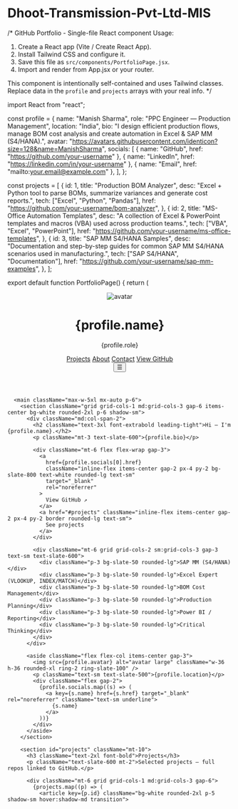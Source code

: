 # Dhoot-Transmission-Pvt-Ltd-MIS
/*
  GitHub Portfolio - Single-file React component
  Usage:
  1. Create a React app (Vite / Create React App).
  2. Install Tailwind CSS and configure it.
  3. Save this file as `src/components/PortfolioPage.jsx`.
  4. Import and render <PortfolioPage /> from App.jsx or your router.

  This component is intentionally self-contained and uses Tailwind classes.
  Replace data in the `profile` and `projects` arrays with your real info.
*/

import React from "react";

const profile = {
  name: "Manish Sharma",
  role: "PPC Engineer — Production Management",
  location: "India",
  bio: "I design efficient production flows, manage BOM cost analysis and create automation in Excel & SAP MM (S4/HANA).",
  avatar: "https://avatars.githubusercontent.com/identicon?size=128&name=ManishSharma",
  socials: [
    { name: "GitHub", href: "https://github.com/your-username" },
    { name: "LinkedIn", href: "https://linkedin.com/in/your-username" },
    { name: "Email", href: "mailto:your.email@example.com" },
  ],
};

const projects = [
  {
    id: 1,
    title: "Production BOM Analyzer",
    desc: "Excel + Python tool to parse BOMs, summarize variances and generate cost reports.",
    tech: ["Excel", "Python", "Pandas"],
    href: "https://github.com/your-username/bom-analyzer",
  },
  {
    id: 2,
    title: "MS-Office Automation Templates",
    desc: "A collection of Excel & PowerPoint templates and macros (VBA) used across production teams.",
    tech: ["VBA", "Excel", "PowerPoint"],
    href: "https://github.com/your-username/ms-office-templates",
  },
  {
    id: 3,
    title: "SAP MM S4/HANA Samples",
    desc: "Documentation and step-by-step guides for common SAP MM S4/HANA scenarios used in manufacturing.",
    tech: ["SAP S4/HANA", "Documentation"],
    href: "https://github.com/your-username/sap-mm-examples",
  },
];

export default function PortfolioPage() {
  return (
    <div className="min-h-screen bg-slate-50 text-slate-800">
      <header className="max-w-5xl mx-auto p-6 flex items-center justify-between">
        <div className="flex items-center gap-4">
          <img src={profile.avatar} alt="avatar" className="w-12 h-12 rounded-full ring-2 ring-slate-200" />
          <div>
            <h1 className="text-lg font-semibold">{profile.name}</h1>
            <p className="text-sm text-slate-500">{profile.role}</p>
          </div>
        </div>
        <nav className="hidden md:flex gap-6 text-sm text-slate-600">
          <a href="#projects" className="hover:underline">Projects</a>
          <a href="#about" className="hover:underline">About</a>
          <a href="#contact" className="hover:underline">Contact</a>
          <a
            href={profile.socials[0].href}
            className="px-3 py-1 border rounded-md text-sm hover:bg-slate-100"
            target="_blank"
            rel="noreferrer"
          >
            View GitHub
          </a>
        </nav>
        <button className="md:hidden p-2 rounded-md bg-white ring-1 ring-slate-200">☰</button>
      </header>

      <main className="max-w-5xl mx-auto p-6">
        <section className="grid grid-cols-1 md:grid-cols-3 gap-6 items-center bg-white rounded-2xl p-6 shadow-sm">
          <div className="md:col-span-2">
            <h2 className="text-3xl font-extrabold leading-tight">Hi — I'm {profile.name}.</h2>
            <p className="mt-3 text-slate-600">{profile.bio}</p>

            <div className="mt-6 flex flex-wrap gap-3">
              <a
                href={profile.socials[0].href}
                className="inline-flex items-center gap-2 px-4 py-2 bg-slate-800 text-white rounded-lg text-sm"
                target="_blank"
                rel="noreferrer"
              >
                View GitHub ↗
              </a>
              <a href="#projects" className="inline-flex items-center gap-2 px-4 py-2 border rounded-lg text-sm">
                See projects
              </a>
            </div>

            <div className="mt-6 grid grid-cols-2 sm:grid-cols-3 gap-3 text-sm text-slate-600">
              <div className="p-3 bg-slate-50 rounded-lg">SAP MM (S4/HANA)</div>
              <div className="p-3 bg-slate-50 rounded-lg">Excel Expert (VLOOKUP, INDEX/MATCH)</div>
              <div className="p-3 bg-slate-50 rounded-lg">BOM Cost Management</div>
              <div className="p-3 bg-slate-50 rounded-lg">Production Planning</div>
              <div className="p-3 bg-slate-50 rounded-lg">Power BI / Reporting</div>
              <div className="p-3 bg-slate-50 rounded-lg">Critical Thinking</div>
            </div>
          </div>

          <aside className="flex flex-col items-center gap-3">
            <img src={profile.avatar} alt="avatar large" className="w-36 h-36 rounded-xl ring-2 ring-slate-100" />
            <p className="text-sm text-slate-500">{profile.location}</p>
            <div className="flex gap-2">
              {profile.socials.map((s) => (
                <a key={s.name} href={s.href} target="_blank" rel="noreferrer" className="text-sm underline">
                  {s.name}
                </a>
              ))}
            </div>
          </aside>
        </section>

        <section id="projects" className="mt-10">
          <h3 className="text-2xl font-bold">Projects</h3>
          <p className="text-slate-600 mt-2">Selected projects — full repos linked to GitHub.</p>

          <div className="mt-6 grid grid-cols-1 md:grid-cols-3 gap-6">
            {projects.map((p) => (
              <article key={p.id} className="bg-white rounded-2xl p-5 shadow-sm hover:shadow-md transition">
